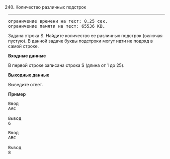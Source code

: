 240. Количество различных подстрок
----

<pre>ограничение времени на тест: 0.25 сек.
ограничение памяти на тест: 65536 KB.</pre>

Задана строка S. Найдите количество ее различных подстрок (включая пустую). В данной задаче буквы подстроки могут идти не подряд в самой строке.

**Входные данные**

В первой строке записана строка S (длина от 1 до 25).

**Выходные данные**

Выведите ответ.

**Пример**

<pre>Ввод
AAC 

Вывод
6</pre>

<pre>Ввод
ABC

Вывод
8</pre>
